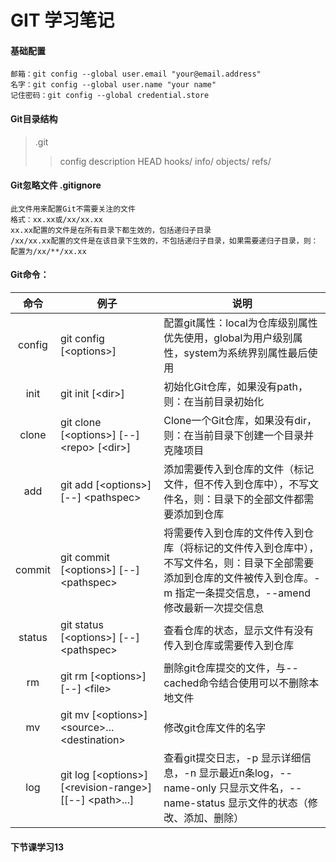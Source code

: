 # GIT 学习笔记

#### 基础配置
```
邮箱：git config --global user.email "your@email.address"
名字：git config --global user.name "your name" 
记住密码：git config --global credential.store
```

#### Git目录结构
> .git
>> config
>> description
>> HEAD
>> hooks/
>> info/
>> objects/
>> refs/

#### Git忽略文件 .gitignore
```
此文件用来配置Git不需要关注的文件
格式：xx.xx或/xx/xx.xx
xx.xx配置的文件是在所有目录下都生效的，包括递归子目录
/xx/xx.xx配置的文件是在该目录下生效的，不包括递归子目录，如果需要递归子目录，则：配置为/xx/**/xx.xx
```

#### Git命令：
|命令|例子|说明|
|:---:|---|---|
|config|git config [\<options\>]|配置git属性：local为仓库级别属性优先使用，global为用户级别属性，system为系统界别属性最后使用|
|init|git init [\<dir\>]|初始化Git仓库，如果没有path，则：在当前目录初始化|
|clone|git clone [\<options\>] [--] \<repo\> [\<dir\>]|Clone一个Git仓库，如果没有dir，则：在当前目录下创建一个目录并克隆项目|
|add|git add [\<options\>] [--] \<pathspec\>|添加需要传入到仓库的文件（标记文件，但不传入到仓库中），不写文件名，则：目录下的全部文件都需要添加到仓库|
|commit|git commit [\<options\>] [--] \<pathspec\>|将需要传入到仓库的文件传入到仓库（将标记的文件传入到仓库中），不写文件名，则：目录下全部需要添加到仓库的文件被传入到仓库。-m 指定一条提交信息，--amend 修改最新一次提交信息|
|status|git status [\<options\>] [--] \<pathspec\>|查看仓库的状态，显示文件有没有传入到仓库或需要传入到仓库|
|rm|git rm [\<options\>] [--] \<file\>|删除git仓库提交的文件，与--cached命令结合使用可以不删除本地文件|
|mv|git mv [\<options\>] \<source\>... \<destination\>|修改git仓库文件的名字
|log|git log [\<options\>] [\<revision-range\>] [[--] \<path\>...]|查看git提交日志，-p 显示详细信息，-n 显示最近n条log，--name-only 只显示文件名，--name-status 显示文件的状态（修改、添加、删除）|

#### 下节课学习13